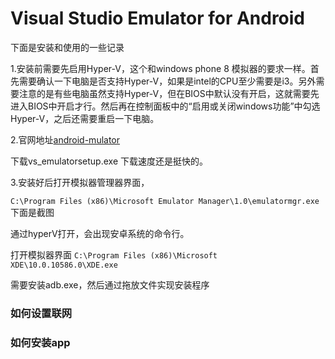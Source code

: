 # Visual Studio Emulator for Android 
下面是安装和使用的一些记录

1.安装前需要先启用Hyper-V，这个和windows phone 8 模拟器的要求一样。首先需要确认一下电脑是否支持Hyper-V，如果是intel的CPU至少需要是i3。另外需要注意的是有些电脑虽然支持Hyper-V，但在BIOS中默认没有开启，这就需要先进入BIOS中开启才行。然后再在控制面板中的“启用或关闭windows功能”中勾选Hyper-V，之后还需要重启一下电脑。

2.官网地址[android-mulator](https://www.visualstudio.com/en-us/msft-android-emulator-vs.aspx)

下载vs_emulatorsetup.exe 下载速度还是挺快的。

3.安装好后打开模拟器管理器界面，

`C:\Program Files (x86)\Microsoft Emulator Manager\1.0\emulatormgr.exe`
下面是截图


通过hyperV打开，会出现安卓系统的命令行。

打开模拟器界面
`C:\Program Files (x86)\Microsoft XDE\10.0.10586.0\XDE.exe`


需要安装adb.exe，然后通过拖放文件实现安装程序


### 如何设置联网


### 如何安装app
